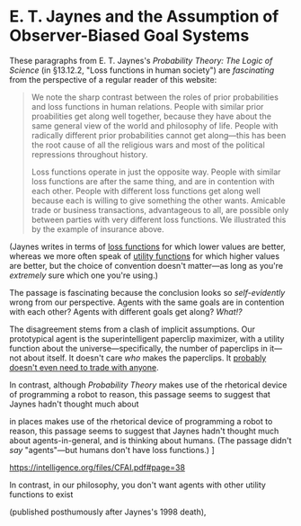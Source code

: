 # E. T. Jaynes and the Assumption of Observer-Biased Goal Systems

These paragraphs from E. T. Jaynes's _Probability Theory: The Logic of Science_ (in §13.12.2, "Loss functions in human society") are _fascinating_ from the perspective of a regular reader of this website:

> We note the sharp contrast between the roles of prior probabilities and loss functions in human relations. People with similar prior proabilities get along well together, because they have about the same general view of the world and philosophy of life. People with radically different prior probabilities cannot get along—this has been the root cause of all the religious wars and most of the political repressions throughout history.
>
> Loss functions operate in just the opposite way. People with similar loss functions are after the same thing, and are in contention with each other. People with different loss functions get along well because each is willing to give something the other wants. Amicable trade or business transactions, advantageous to all, are possible only between parties with very different loss functions. We illustrated this by the example of insurance above.

(Jaynes writes in terms of [loss functions](https://en.wikipedia.org/wiki/Loss_function) for which lower values are better, whereas we more often speak of [utility functions](https://en.wikipedia.org/wiki/Utility#Utility_function) for which higher values are better, but the choice of convention doesn't matter—as long as you're _extremely_ sure which one you're using.)

The passage is fascinating because the conclusion looks so _self-evidently_ wrong from our perspective. Agents with the same goals are in contention with each other? Agents with different goals get along? _What!?_

The disagreement stems from a clash of implicit assumptions. Our prototypical agent is the superintelligent paperclip maximizer, with a utility function about the universe—specifically, the number of paperclips in it—not about itself. It doesn't care _who_ makes the paperclips. It [probably doesn't even need to trade with anyone](https://www.lesswrong.com/posts/6KzFwcDy7hsCkzJKY/the-point-of-trade).

In contrast, although _Probability Theory_ makes use of the rhetorical device of programming a robot to reason, this passage seems to suggest that Jaynes hadn't thought much about 




in places makes use of the rhetorical device of programming a robot to reason, this passage seems to suggest that Jaynes hadn't thought much about agents-in-general, and is thinking about humans. (The passage didn't _say_ "agents"—but humans don't have loss functions.)
]


https://intelligence.org/files/CFAI.pdf#page=38

In contrast, in our philosophy, you don't want agents with other utility functions to exist

(published posthumously after Jaynes's 1998 death),
